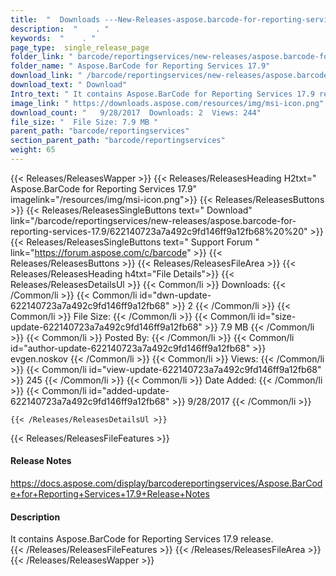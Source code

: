 ```yaml
---
title:  "  Downloads ---New-Releases-aspose.barcode-for-reporting-services-17.9 . " 
description:  "    . " 
keywords:  "    . " 
page_type:  single_release_page
folder_link: " barcode/reportingservices/new-releases/aspose.barcode-for-reporting-services-17.9/"
folder_name: " Aspose.BarCode for Reporting Services 17.9"
download_link: " /barcode/reportingservices/new-releases/aspose.barcode-for-reporting-services-17.9/622140723a7a492c9fd146ff9a12fb68"
download_text: " Download"
Intro_text: " It contains Aspose.BarCode for Reporting Services 17.9 release."
image_link: " https://downloads.aspose.com/resources/img/msi-icon.png"
download_count: "   9/28/2017  Downloads: 2  Views: 244"
file_size: "  File Size: 7.9 MB "
parent_path: "barcode/reportingservices"
section_parent_path: "barcode/reportingservices"
weight: 65 
---
```


{{< Releases/ReleasesWapper >}}
  {{< Releases/ReleasesHeading H2txt=" Aspose.BarCode for Reporting Services 17.9" imagelink="/resources/img/msi-icon.png">}}
  {{< Releases/ReleasesButtons >}}
    {{< Releases/ReleasesSingleButtons text=" Download" link="/barcode/reportingservices/new-releases/aspose.barcode-for-reporting-services-17.9/622140723a7a492c9fd146ff9a12fb68%20%20" >}}
    {{< Releases/ReleasesSingleButtons text=" Support Forum " link="https://forum.aspose.com/c/barcode" >}}
  {{< Releases/ReleasesButtons >}}
  {{< Releases/ReleasesFileArea >}}
    {{< Releases/ReleasesHeading h4txt="File Details">}}
    {{< Releases/ReleasesDetailsUl >}}
            {{< Common/li  >}} Downloads: {{< /Common/li >}} 
      {{< Common/li id="dwn-update-622140723a7a492c9fd146ff9a12fb68" >}} 2 {{< /Common/li >}} 
      {{< Common/li  >}} File Size: {{< /Common/li >}} 
      {{< Common/li id="size-update-622140723a7a492c9fd146ff9a12fb68" >}} 7.9 MB {{< /Common/li >}} 
      {{< Common/li  >}} Posted By: {{< /Common/li >}} 
      {{< Common/li id="author-update-622140723a7a492c9fd146ff9a12fb68" >}} evgen.noskov {{< /Common/li >}} 
      {{< Common/li  >}} Views: {{< /Common/li >}} 
      {{< Common/li id="view-update-622140723a7a492c9fd146ff9a12fb68" >}} 245 {{< /Common/li >}} 
      {{< Common/li  >}} Date Added: {{< /Common/li >}} 
      {{< Common/li id="added-update-622140723a7a492c9fd146ff9a12fb68" >}} 9/28/2017 {{< /Common/li >}} 

    {{< /Releases/ReleasesDetailsUl >}}

  {{< Releases/ReleasesFileFeatures >}}
      <h4>Release Notes</h4><div><a href="https://docs.aspose.com/display/barcodereportingservices/Aspose.BarCode+for+Reporting+Services+17.9+Release+Notes">https://docs.aspose.com/display/barcodereportingservices/Aspose.BarCode+for+Reporting+Services+17.9+Release+Notes</a></div><h4>Description</h4><div class="HTMLDescription">It contains Aspose.BarCode for Reporting Services 17.9 release.</div>
  {{< /Releases/ReleasesFileFeatures >}}
 {{< /Releases/ReleasesFileArea >}}
{{< /Releases/ReleasesWapper >}}


